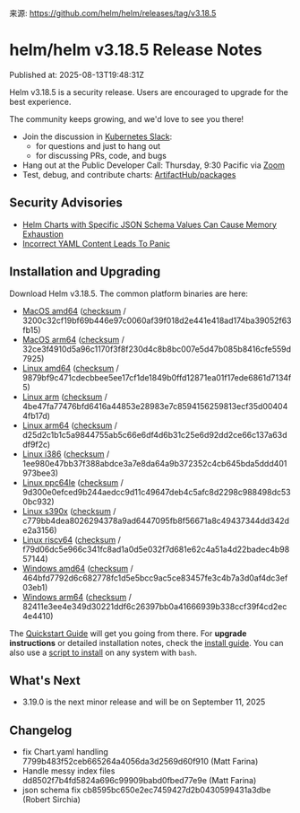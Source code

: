 来源: https://github.com/helm/helm/releases/tag/v3.18.5

# helm/helm v3.18.5 Release Notes

Published at: 2025-08-13T19:48:31Z

Helm v3.18.5 is a security release. Users are encouraged to upgrade for the best experience.

The community keeps growing, and we'd love to see you there!

- Join the discussion in [Kubernetes Slack](https://kubernetes.slack.com):
  -  for questions and just to hang out
  -  for discussing PRs, code, and bugs
- Hang out at the Public Developer Call: Thursday, 9:30 Pacific via [Zoom](https://zoom.us/j/696660622)
- Test, debug, and contribute charts: [ArtifactHub/packages](https://artifacthub.io/packages/search?kind=0)

## Security Advisories

-  [Helm Charts with Specific JSON Schema Values Can Cause Memory Exhaustion](https://github.com/helm/helm/security/advisories/GHSA-9h84-qmv7-982p)
-  [Incorrect YAML Content Leads To Panic](https://github.com/helm/helm/security/advisories/GHSA-f9f8-9pmf-xv68)

## Installation and Upgrading

Download Helm v3.18.5. The common platform binaries are here:

- [MacOS amd64](https://get.helm.sh/helm-v3.18.5-darwin-amd64.tar.gz) ([checksum](https://get.helm.sh/helm-v3.18.5-darwin-amd64.tar.gz.sha256sum) / 3200c32cf19bf69b446e97c0060af39f018d2e441e418ad174ba39052f63fb15)
- [MacOS arm64](https://get.helm.sh/helm-v3.18.5-darwin-arm64.tar.gz) ([checksum](https://get.helm.sh/helm-v3.18.5-darwin-arm64.tar.gz.sha256sum) / 32ce3f4910d5a96c1170f3f8f230d4c8b8bc007e5d47b085b8416cfe559d7925)
- [Linux amd64](https://get.helm.sh/helm-v3.18.5-linux-amd64.tar.gz) ([checksum](https://get.helm.sh/helm-v3.18.5-linux-amd64.tar.gz.sha256sum) / 9879bf9c471cdecbbee5ee17cf1de1849b0ffd12871ea01f17ede6861d7134f5)
- [Linux arm](https://get.helm.sh/helm-v3.18.5-linux-arm.tar.gz) ([checksum](https://get.helm.sh/helm-v3.18.5-linux-arm.tar.gz.sha256sum) / 4be47fa77476bfd6416a44853e28983e7c8594156259813ecf35d004044fb17d)
- [Linux arm64](https://get.helm.sh/helm-v3.18.5-linux-arm64.tar.gz) ([checksum](https://get.helm.sh/helm-v3.18.5-linux-arm64.tar.gz.sha256sum) / d25d2c1b1c5a9844755ab5c66e6df4d6b31c25e6d92dd2ce66c137a63ddf9f2c)
- [Linux i386](https://get.helm.sh/helm-v3.18.5-linux-386.tar.gz) ([checksum](https://get.helm.sh/helm-v3.18.5-linux-386.tar.gz.sha256sum) / 1ee980e47bb37f388abdce3a7e8da64a9b372352c4cb645bda5ddd401973bee3)
- [Linux ppc64le](https://get.helm.sh/helm-v3.18.5-linux-ppc64le.tar.gz) ([checksum](https://get.helm.sh/helm-v3.18.5-linux-ppc64le.tar.gz.sha256sum) / 9d300e0efced9b244aedcc9d11c49647deb4c5afc8d2298c988498dc530bc932)
- [Linux s390x](https://get.helm.sh/helm-v3.18.5-linux-s390x.tar.gz) ([checksum](https://get.helm.sh/helm-v3.18.5-linux-s390x.tar.gz.sha256sum) / c779bb4dea8026294378a9ad6447095fb8f56671a8c49437344dd342de2a3156)
- [Linux riscv64](https://get.helm.sh/helm-v3.18.5-linux-riscv64.tar.gz) ([checksum](https://get.helm.sh/helm-v3.18.5-linux-riscv64.tar.gz.sha256sum) / f79d06dc5e966c341fc8ad1a0d5e032f7d681e62c4a51a4d22badec4b9857144)
- [Windows amd64](https://get.helm.sh/helm-v3.18.5-windows-amd64.zip) ([checksum](https://get.helm.sh/helm-v3.18.5-windows-amd64.zip.sha256sum) / 464bfd7792d6c682778fc1d5e5bcc9ac5ce83457fe3c4b7a3d0af4dc3ef03eb1)
- [Windows arm64](https://get.helm.sh/helm-v3.18.5-windows-arm64.zip) ([checksum](https://get.helm.sh/helm-v3.18.5-windows-arm64.zip.sha256sum) / 82411e3ee4e349d30221ddf6c26397bb0a41666939b338ccf39f4cd2ec4e4410)

The [Quickstart Guide](https://helm.sh/docs/intro/quickstart/) will get you going from there. For **upgrade instructions** or detailed installation notes, check the [install guide](https://helm.sh/docs/intro/install/). You can also use a [script to install](https://raw.githubusercontent.com/helm/helm/main/scripts/get-helm-3) on any system with `bash`.

## What's Next

- 3.19.0 is the next minor release and will be on September 11, 2025

## Changelog

- fix Chart.yaml handling 7799b483f52ceb665264a4056da3d2569d60f910 (Matt Farina)
- Handle messy index files dd8502f7b4fd5824a696c99909babd0fbed77e9e (Matt Farina)
- json schema fix cb8595bc650e2ec7459427d2b0430599431a3dbe (Robert Sirchia)